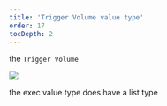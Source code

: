 ```yaml
---
title: 'Trigger Volume value type'
order: 17
tocDepth: 2
---
```


the ``` Trigger Volume ```

![](https://github.com/Alexa-RR/RecRoomCV2-Docs/blob/master/content/Images/Bool.gif?raw=true)

<info> the exec value type does have a list type </info>
